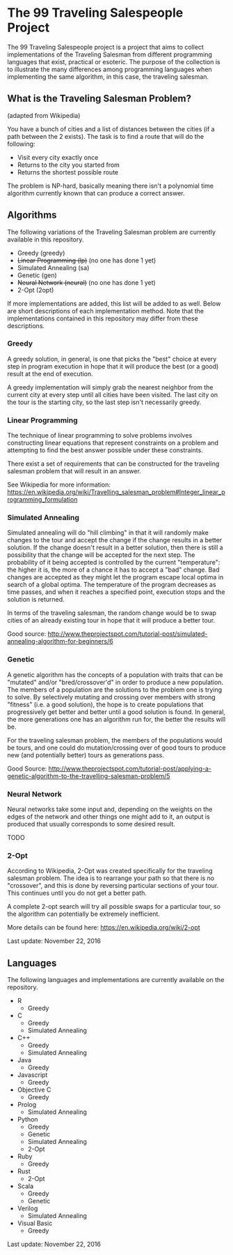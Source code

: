 # The 99 Traveling Salespeople Project

The 99 Traveling Salespeople project is a project that aims to collect
implementations of the Traveling Salesman from different programming
languages that exist, practical or esoteric. The purpose of the collection is
to illustrate the many differences among programming languages when implementing
the same algorithm, in this case, the traveling salesman.

## What is the Traveling Salesman Problem?

(adapted from Wikipedia)

You have a bunch of cities and a list of distances between the cities (if
a path between the 2 exists). The task is to find a route that will
do the following:

* Visit every city exactly once
* Returns to the city you started from
* Returns the shortest possible route

The problem is NP-hard, basically meaning there isn't a polynomial time 
algorithm currently known that can produce a correct answer.

## Algorithms

The following variations of the Traveling Salesman problem are currently 
available in this repository.

* Greedy (greedy)
* ~~Linear Programming (lp)~~ (no one has done 1 yet)
* Simulated Annealing (sa)
* Genetic (gen)
* ~~Neural Network (neural)~~ (no one has done 1 yet)
* 2-Opt (2opt)

If more implementations are added, this list will be added to as well.
Below are short descriptions of each implementation method. Note that the 
implementations contained in this repository may differ from these 
descriptions.

### Greedy

A greedy solution, in general, is one that picks the "best" choice at every
step in program execution in hope that it will produce the best (or a good)
result at the end of execution.

A greedy implementation will simply grab the nearest neighbor from the current
city at every step until all cities have been visited. The last city
on the tour is the starting city, so the last step isn't necessarily
greedy.

### Linear Programming

The technique of linear programming to solve problems involves constructing
linear equations that represent constraints on a problem and attempting to 
find the best answer possible under these constraints.

There exist a set of requirements that can be constructed for the traveling
salesman problem that will result in an answer.

See Wikipedia for more information:
https://en.wikipedia.org/wiki/Travelling_salesman_problem#Integer_linear_programming_formulation

### Simulated Annealing

Simulated annealing will do "hill climbing" in that it will randomly make
changes to the tour and accept the change if the change results in a better
solution. If the change doesn't result in a better solution, then there
is still a possibility that the change will be accepted for the next step.
The probability of it being accepted is controlled by the current 
"temperature": the higher it is, the more of a chance it has to accept a
"bad" change. Bad changes are accepted as they might let the program
escape local optima in search of a global optima. The temperature of
the program decreases as time passes, and when it reaches a specified
point, execution stops and the solution is returned.

In terms of the traveling salesman, the random change would be to swap
cities of an already existing tour in hope that it will produce
a better tour.

Good source:
http://www.theprojectspot.com/tutorial-post/simulated-annealing-algorithm-for-beginners/6

### Genetic

A genetic algorithm has the concepts of a population with traits that can be
"mutated" and/or "bred/crossover'd" in order to produce a new population.
The members of a population are the solutions to the problem one is trying
to solve. By selectively mutating and crossing over members with strong
"fitness" (i.e. a good solution), the hope is to create populations
that progressively get better and better until a good solution is
found. In general, the more generations one has an algorithm run for, the 
better the results will be.

For the traveling salesman problem, the members of the populations would
be tours, and one could do mutation/crossing over of good tours to produce
new (and potentially better) tours as generations pass.

Good Source:
http://www.theprojectspot.com/tutorial-post/applying-a-genetic-algorithm-to-the-travelling-salesman-problem/5

### Neural Network

Neural networks take some input and, depending on the weights on the edges of 
the network and other things one might add to it, an output is produced that
usually corresponds to some desired result.

TODO

### 2-Opt

According to Wikipedia, 2-Opt was created specifically for the traveling 
salesman problem. The idea is to rearrange your path so that there is no
"crossover", and this is done by reversing particular sections of your
tour. This continues until you do not get a better path.

A complete 2-opt search will try all possible swaps for a particular tour,
so the algorithm can potentially be extremely inefficient.

More details can be found here:
https://en.wikipedia.org/wiki/2-opt

Last update: November 22, 2016

## Languages

The following languages and implementations are currently available on the
repository.

* R
    * Greedy
* C
    * Greedy
    * Simulated Annealing
* C++
    * Greedy
    * Simulated Annealing
* Java
    * Greedy
* Javascript
    * Greedy
* Objective C
    * Greedy
* Prolog
    * Simulated Annealing
* Python
    * Greedy
    * Genetic
    * Simulated Annealing
    * 2-Opt
* Ruby
    * Greedy
* Rust
    * 2-Opt
* Scala
    * Greedy
    * Genetic
* Verilog
    * Simulated Annealing
* Visual Basic
    * Greedy

Last update: November 22, 2016
